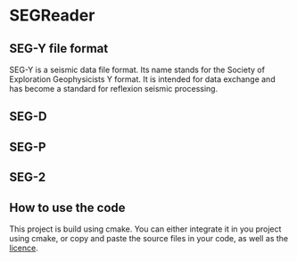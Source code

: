 # SEGReader

## SEG-Y file format

SEG-Y is a seismic data file format. Its name stands for the Society of Exploration Geophysicists Y format.
It is intended for data exchange and has become a standard for reflexion seismic processing.

## SEG-D

## SEG-P

## SEG-2

## How to use the code

This project is build using cmake. 
You can either integrate it in you project using cmake, or copy and paste the source files in your code, as well as the [licence](LICENCE).
